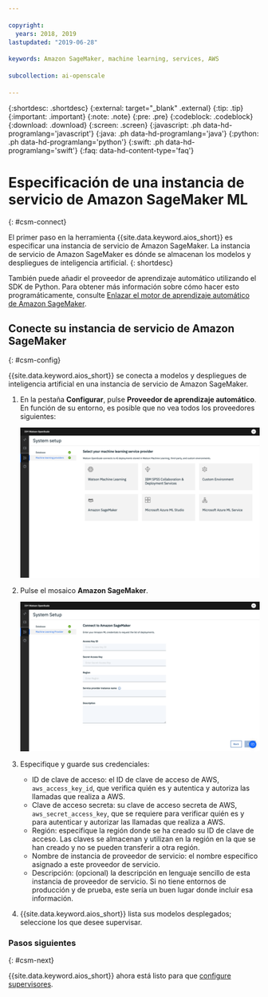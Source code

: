 ```yaml
---

copyright:
  years: 2018, 2019
lastupdated: "2019-06-28"

keywords: Amazon SageMaker, machine learning, services, AWS

subcollection: ai-openscale

---
```


{:shortdesc: .shortdesc}
{:external: target="_blank" .external}
{:tip: .tip}
{:important: .important}
{:note: .note}
{:pre: .pre}
{:codeblock: .codeblock}
{:download: .download}
{:screen: .screen}
{:javascript: .ph data-hd-programlang='javascript'}
{:java: .ph data-hd-programlang='java'}
{:python: .ph data-hd-programlang='python'}
{:swift: .ph data-hd-programlang='swift'}
{:faq: data-hd-content-type='faq'}

# Especificación de una instancia de servicio de Amazon SageMaker ML
{: #csm-connect}

El primer paso en la herramienta {{site.data.keyword.aios_short}} es especificar una instancia de servicio de Amazon SageMaker. La instancia de servicio de Amazon SageMaker es dónde se almacenan los modelos y despliegues de inteligencia artificial.
{: shortdesc}

También puede añadir el proveedor de aprendizaje automático utilizando el SDK de Python. Para obtener más información sobre cómo hacer esto programáticamente, consulte [Enlazar el motor de aprendizaje automático de Amazon SageMaker](/docs/services/ai-openscale?topic=ai-openscale-cml-connect#cml-smbind).

## Conecte su instancia de servicio de Amazon SageMaker
{: #csm-config}

{{site.data.keyword.aios_short}} se conecta a modelos y despliegues de inteligencia artificial en una instancia de servicio de Amazon SageMaker.

1. En la pestaña **Configurar**, pulse **Proveedor de aprendizaje automático**. En función de su entorno, es posible que no vea todos los proveedores siguientes:

   ![Se muestra la pantalla Seleccionar el proveedor de servicio de aprendizaje automático con mosaicos para los motores de aprendizaje automático soportados](images/wos-machine-learning-providers-selection.png)

1.  Pulse el mosaico **Amazon SageMaker**.

    ![Especificar las credenciales de servicio de Amazon SageMaker](images/connect-sage-cred.png)

1.  Especifique y guarde sus credenciales:

    - ID de clave de acceso: el ID de clave de acceso de AWS, `aws_access_key_id`, que verifica quién es y autentica y autoriza las llamadas que realiza a AWS.
    - Clave de acceso secreta: su clave de acceso secreta de AWS, `aws_secret_access_key`, que se requiere para verificar quién es y para autenticar y autorizar las llamadas que realiza a AWS.
    - Región: especifique la región donde se ha creado su ID de clave de acceso. Las claves se almacenan y utilizan en la región en la que se han creado y no se pueden transferir a otra región. 
    - Nombre de instancia de proveedor de servicio: el nombre específico asignado a este proveedor de servicio.
    - Descripción: (opcional) la descripción en lenguaje sencillo de esta instancia de proveedor de servicio. Si no tiene entornos de producción y de prueba, este sería un buen lugar donde incluir esa información.

1.  {{site.data.keyword.aios_short}} lista sus modelos desplegados; seleccione los que desee supervisar.

### Pasos siguientes
{: #csm-next}

{{site.data.keyword.aios_short}} ahora está listo para que [configure supervisores](/docs/services/ai-openscale?topic=ai-openscale-mo-config).
